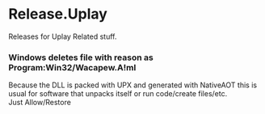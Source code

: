 # Release.Uplay
Releases for Uplay Related stuff.

### Windows deletes file with reason as Program:Win32/Wacapew.A!ml
Because the DLL is packed with UPX and generated with NativeAOT this is usual for software that unpacks itself or run code/create files/etc.\
Just Allow/Restore
